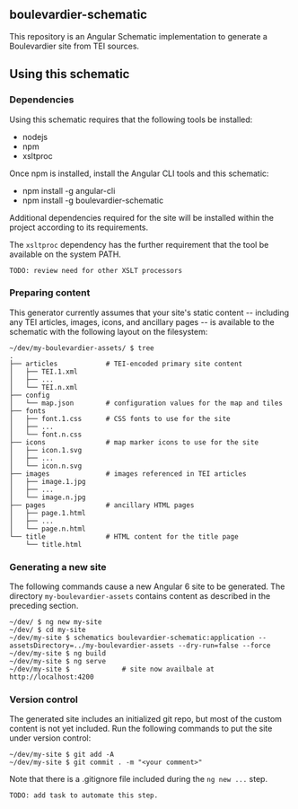 ## boulevardier-schematic

This repository is an Angular Schematic implementation to generate a Boulevardier site from TEI sources.

## Using this schematic
### Dependencies

Using this schematic requires that the following tools be installed:

 - nodejs
 - npm
 - xsltproc

Once npm is installed, install the Angular CLI tools and this schematic:

 - npm install -g angular-cli
 - npm install -g boulevardier-schematic

Additional dependencies required for the site will be installed within the project according to its requirements.

The `xsltproc` dependency has the further requirement that the tool be available on the system PATH.

`TODO: review need for other XSLT processors`

### Preparing content

This generator currently assumes that your site's static content -- including any TEI articles, images, icons, and ancillary pages -- is available to the schematic with the following layout on the filesystem:

```
~/dev/my-boulevardier-assets/ $ tree
.
├── articles            # TEI-encoded primary site content
│   ├── TEI.1.xml
│   ├── ...
│   └── TEI.n.xml
├── config
│   └── map.json        # configuration values for the map and tiles
├── fonts
│   ├── font.1.css      # CSS fonts to use for the site
│   ├── ...
│   └── font.n.css
├── icons               # map marker icons to use for the site
│   ├── icon.1.svg
│   ├── ...
│   └── icon.n.svg
├── images              # images referenced in TEI articles
│   ├── image.1.jpg
│   ├── ...
│   └── image.n.jpg
├── pages               # ancillary HTML pages
│   ├── page.1.html
│   ├── ...
│   └── page.n.html
└── title               # HTML content for the title page
    └── title.html
```

### Generating a new site

The following commands cause a new Angular 6 site to be generated. The directory `my-boulevardier-assets` contains content as described in the preceding section.

```
~/dev/ $ ng new my-site
~/dev/ $ cd my-site
~/dev/my-site $ schematics boulevardier-schematic:application --assetsDirectory=../my-boulevardier-assets --dry-run=false --force
~/dev/my-site $ ng build
~/dev/my-site $ ng serve
~/dev/my-site $             # site now availbale at http://localhost:4200
```

### Version control
The generated site includes an initialized git repo, but most of the custom content is not yet included. Run the following commands to
put the site under version control:

```
~/dev/my-site $ git add -A
~/dev/my-site $ git commit . -m "<your comment>"
```

Note that there is a .gitignore file included during the `ng new ...` step.

`TODO: add task to automate this step.`
